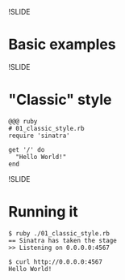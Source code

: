 !SLIDE

# Basic examples


!SLIDE

# "Classic" style

	@@@ ruby
	# 01_classic_style.rb
	require 'sinatra'

	get '/' do
	  "Hello World!"
	end


!SLIDE

# Running it

	$ ruby ./01_classic_style.rb
	== Sinatra has taken the stage
	>> Listening on 0.0.0.0:4567

	$ curl http://0.0.0.0:4567
	Hello World!
